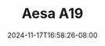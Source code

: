 --- 
title: "Aesa A19"
description: "    Aesa A19 doodstream   terbaru"
date: 2024-11-17T16:58:26-08:00
file_code: "rut9zhypv171"
draft: false
cover: "edkzm2xpjlpyxepm.jpg"
tags: ["Aesa", "bokep-indo", "bokep-viral", "bokep-ig"]
length: 72
fld_id: "1483208"
foldername: "Aesa"
categories: ["Aesa"]
views: 0
---